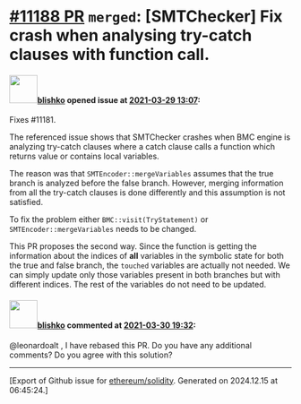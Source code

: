 # [\#11188 PR](https://github.com/ethereum/solidity/pull/11188) `merged`: [SMTChecker] Fix crash when analysing try-catch clauses with function call.

#### <img src="https://avatars.githubusercontent.com/u/16404346?v=4" width="50">[blishko](https://github.com/blishko) opened issue at [2021-03-29 13:07](https://github.com/ethereum/solidity/pull/11188):

Fixes #11181.

The referenced issue shows that SMTChecker crashes when BMC engine is analyzing try-catch clauses where a catch clause calls a function which returns value or contains local variables.

The reason was that `SMTEncoder::mergeVariables` assumes that the true branch is analyzed before the false branch. However, merging information from all the try-catch clauses is done differently and this assumption is not satisfied.

To fix the problem either `BMC::visit(TryStatement)` or `SMTEncoder::mergeVariables` needs to be changed.

This PR proposes the second way. Since the function is getting the information about the indices of **all** variables in the symbolic state for both the true and false branch, the `touched` variables are actually not needed. We can simply update only those variables present in both branches but with different indices. The rest of the variables do not need to be updated.

#### <img src="https://avatars.githubusercontent.com/u/16404346?v=4" width="50">[blishko](https://github.com/blishko) commented at [2021-03-30 19:32](https://github.com/ethereum/solidity/pull/11188#issuecomment-810522929):

@leonardoalt , I have rebased this PR. Do you have any additional comments? Do you agree with this solution?


-------------------------------------------------------------------------------



[Export of Github issue for [ethereum/solidity](https://github.com/ethereum/solidity). Generated on 2024.12.15 at 06:45:24.]
